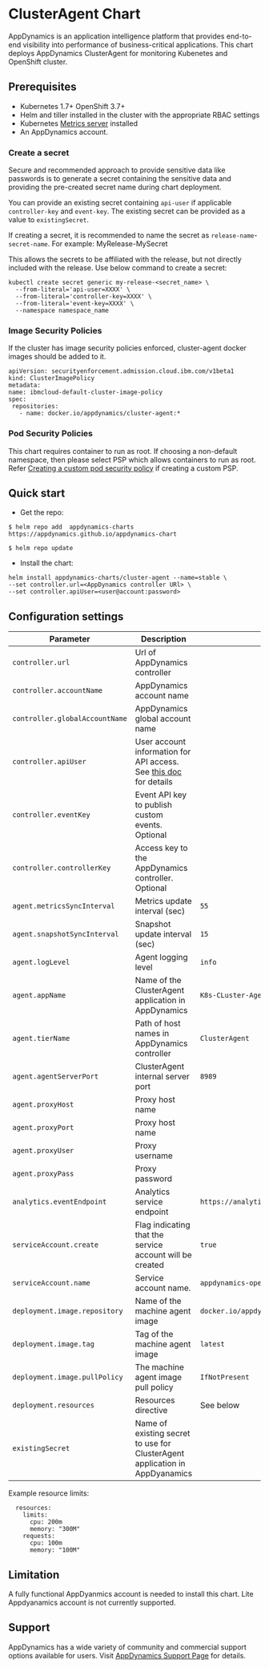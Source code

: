 # ClusterAgent Chart

AppDynamics is an application intelligence platform that provides end-to-end visibility into performance of business-critical applications.
This chart deploys AppDynamics ClusterAgent for monitoring Kubenetes and OpenShift cluster.

## Prerequisites

* Kubernetes 1.7+ OpenShift 3.7+
* Helm and tiller installed in the cluster with the appropriate RBAC settings
* Kubernetes [Metrics server](https://hub.helm.sh/charts/stable/metrics-server) installed
* An AppDynamics account.

### Create a secret
Secure and recommended approach to provide sensitive data like passwords is to generate a secret containing the sensitive data and providing the pre-created secret name during chart deployment.

You can provide an existing secret containing `api-user` if applicable `controller-key` and `event-key`.
The existing secret can be provided as a value to `existingSecret`.

If creating a secret, it is recommended to name the secret as `release-name`-`secret-name`. For example:  MyRelease-MySecret

This allows the secrets to be affiliated with the release, but not directly included with the release.
Use below command to create a secret:
```
kubectl create secret generic my-release-<secret_name> \
  --from-literal='api-user=XXXX' \
  --from-literal='controller-key=XXXX' \
  --from-literal='event-key=XXXX' \
  --namespace namespace_name
```

### Image Security Policies

If the cluster has image security policies enforced, cluster-agent docker images should be added to it.

```
apiVersion: securityenforcement.admission.cloud.ibm.com/v1beta1
kind: ClusterImagePolicy
metadata:
name: ibmcloud-default-cluster-image-policy
spec:
 repositories:
   - name: docker.io/appdynamics/cluster-agent:*
```

### Pod Security Policies
This chart requires container to run as root.
If choosing a non-default namespace, then please select PSP which allows containers to run as root.
Refer [Creating a custom pod security policy](https://www.ibm.com/support/knowledgecenter/SSBS6K_3.1.2/user_management/custom_psp.html) if creating a custom PSP.

## Quick start

* Get the repo:

```
$ helm repo add  appdynamics-charts https://appdynamics.github.io/appdynamics-chart

$ helm repo update

```

* Install the chart:

```
helm install appdynamics-charts/cluster-agent --name=stable \
--set controller.url=<AppDynamics controller URl> \
--set controller.apiUser=<user@account:password>

```

## Configuration settings

| Parameter                 | Description                                                  | Default                    |
| ------------------------- | ------------------------------------------------------------ | -------------------------- |
| `controller.url`                 | Url of AppDynamics controller                 |                          |
| `controller.accountName`     | AppDynamics account name |
| `controller.globalAccountName` | AppDynamics global account name | |
| `controller.apiUser` | User account information for API access. See [this doc](https://github.com/Appdynamics/cluster-agent/blob/master/docs/rest-user-role.md) for details | |
| `controller.eventKey` | Event API key to publish custom events. Optional | |
| `controller.controllerKey`             | Access key to the AppDynamics controller. Optional                             |                     |
| `agent.metricsSyncInterval`         | Metrics update interval (sec)                       | `55`                    |
| `agent.snapshotSyncInterval`             | Snapshot update interval (sec)                                       | `15`  |
| `agent.logLevel`        | Agent logging level                                             | `info`             |
| `agent.appName`               | Name of the ClusterAgent application in AppDynamics                       | `K8s-CLuster-Agent`            |
| `agent.tierName`               | Path of host names in AppDynamics controller                 | `ClusterAgent`     |
| `agent.agentServerPort`              | ClusterAgent internal server port                   | `8989`               |
| `agent.proxyHost`             | Proxy host name |                      |
| `agent.proxyPort`          | Proxy host name |            |
| `agent.proxyUser`             | Proxy username               |         
| `agent.proxyPass`             | Proxy password                  |
| `analytics.eventEndpoint`     | Analytics service endpoint   | `https://analytics.api.appdynamics.com/` |
| `serviceAccount.create`       | Flag indicating that the service account will be created | `true`
| `serviceAccount.name`       | Service account name.   | `appdynamics-operator`
| `deployment.image.repository` | Name of the machine agent image | `docker.io/appdynamics/cluster-agent`
| `deployment.image.tag` | Tag of the machine agent image | `latest`
| `deployment.image.pullPolicy` | The machine agent image pull policy| `IfNotPresent`
| `deployment.resources ` | Resources directive  | See below
| `existingSecret` | Name of existing secret to use for ClusterAgent application in AppDyanamics   |

Example resource limits:

```
  resources:
    limits:
      cpu: 200m
      memory: "300M"
    requests:
      cpu: 100m
      memory: "100M"
 ```
## Limitation
A fully functional AppDyanmics account is needed to install this chart. Lite Appdyanamics account is not currently supported.

## Support
AppDynamics has a wide variety of community and commercial support options available for users. Visit [AppDynamics Support Page](https://www.appdynamics.com/support/) for details.

